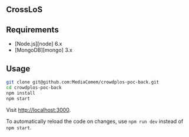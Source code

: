 ## CrossLoS


## Requirements

* [Node.js][node] 6.x
* [MongoDB][mongo] 3.x



## Usage

```bash
git clone git@github.com:MediaComem/crowdplos-poc-back.git
cd crowdplos-poc-back
npm install
npm start
```

Visit [http://localhost:3000](http://localhost:3000).

To automatically reload the code on changes, use `npm run dev` instead of `npm start`.
